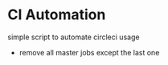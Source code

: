 # CI Automation

simple script to automate circleci usage

- remove all master jobs except the last one
